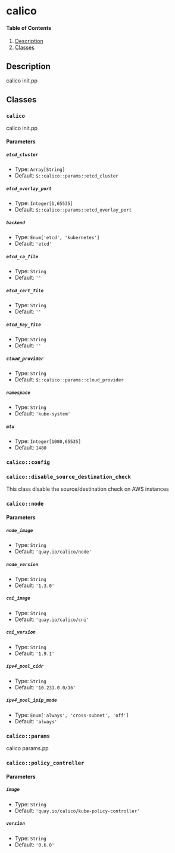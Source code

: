 # calico

#### Table of Contents

1. [Description](#description)
2. [Classes](#classes)
## Description
calico init.pp

## Classes

### `calico`

calico init.pp

#### Parameters

##### `etcd_cluster`

* Type: `Array[String]`
* Default: `$::calico::params::etcd_cluster`

##### `etcd_overlay_port`

* Type: `Integer[1,65535]`
* Default: `$::calico::params::etcd_overlay_port`

##### `backend`

* Type: `Enum['etcd', 'kubernetes']`
* Default: `'etcd'`

##### `etcd_ca_file`

* Type: `String`
* Default: `''`

##### `etcd_cert_file`

* Type: `String`
* Default: `''`

##### `etcd_key_file`

* Type: `String`
* Default: `''`

##### `cloud_provider`

* Type: `String`
* Default: `$::calico::params::cloud_provider`

##### `namespace`

* Type: `String`
* Default: `'kube-system'`

##### `mtu`

* Type: `Integer[1000,65535]`
* Default: `1480`


### `calico::config`




### `calico::disable_source_destination_check`

This class disable the source/destination check on AWS instances


### `calico::node`



#### Parameters

##### `node_image`

* Type: `String`
* Default: `'quay.io/calico/node'`

##### `node_version`

* Type: `String`
* Default: `'1.3.0'`

##### `cni_image`

* Type: `String`
* Default: `'quay.io/calico/cni'`

##### `cni_version`

* Type: `String`
* Default: `'1.9.1'`

##### `ipv4_pool_cidr`

* Type: `String`
* Default: `'10.231.0.0/16'`

##### `ipv4_pool_ipip_mode`

* Type: `Enum['always', 'cross-subnet', 'off']`
* Default: `'always'`


### `calico::params`

calico params.pp


### `calico::policy_controller`



#### Parameters

##### `image`

* Type: `String`
* Default: `'quay.io/calico/kube-policy-controller'`

##### `version`

* Type: `String`
* Default: `'0.6.0'`
